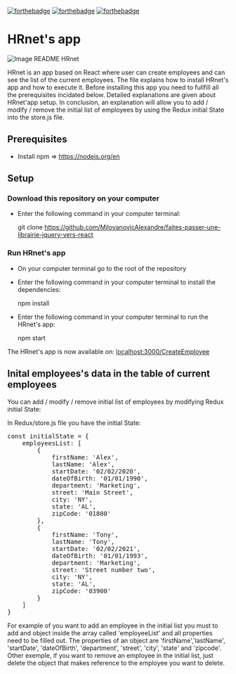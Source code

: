 [![forthebadge](https://forthebadge.com/images/badges/made-with-javascript.svg)](https://forthebadge.com)
[![forthebadge](https://forthebadge.com/images/badges/uses-css.svg)](https://forthebadge.com)
[![forthebadge](https://forthebadge.com/images/badges/uses-html.svg)](https://forthebadge.com)

# HRnet's app

<img onerror="this.onerror=null; this.src='Image_README_HRnet.png';" src='src/Assets/Image_README_HRnet.png' alt='Image README HRnet' title='image_README_HRnet'/>

HRnet is an app based on React where user can create employees and can see the list of the current employees.
The file explains how to install HRnet's app and how to execute it.
Before installing this app you need to fullfill all the prerequisites incidated below.
Detailed explanations are given about HRnet'app setup.
In conclusion, an explanation will allow you to add / modify / remove the initial list of employees by using
the Redux initial State into the store.js file. 

## Prerequisites

- Install npm => <a href='https://nodejs.org/en'>https://nodejs.org/en</a>

## Setup

### Download this repository on your computer

- Enter the following command in your computer terminal:

    git clone <a href='https://github.com/MilovanovicAlexandre/faites-passer-une-librairie-jquery-vers-react'>https://github.com/MilovanovicAlexandre/faites-passer-une-librairie-jquery-vers-react</a>

### Run HRnet's app

- On your computer terminal go to the root of the repository

- Enter the following command in your computer terminal to install the dependencies:

    npm install

- Enter the following command in your computer terminal to run the HRnet's app:

    npm start

The HRnet's app is now available on: <a href='localhost:3000/CreateEmployee'>localhost:3000/CreateEmployee</a>

## Inital employees's data in the table of current employees

You can add / modify / remove initial list of employees by modifying Redux initial State:

In Redux/store.js file you have the initial State:

<pre>
const initialState = {
    employeesList: [
        {
            firstName: 'Alex',
            lastName: 'Alex',
            startDate: '02/02/2020',
            dateOfBirth: '01/01/1990',
            department: 'Marketing',
            street: 'Main Street',
            city: 'NY',
            state: 'AL',
            zipCode: '01800'
        },
        {      
            firstName: 'Tony',
            lastName: 'Tony',
            startDate: '02/02/2021',
            dateOfBirth: '01/01/1993',
            department: 'Marketing',
            street: 'Street number two',
            city: 'NY',
            state: 'AL',
            zipCode: '03900'
        }
    ]
}
</pre>

For example of you want to add an employee in the initial list you must to add and object inside the array called 'employeeList' and all properties need to be filled out. The properties of an object are 'firstName','lastName',
 'startDate', 'dateOfBirth', 'department', 'street', 'city', 'state' and 'zipcode'.
Other exemple, if you want to remove an employee in the initial list, just delete the object that makes reference to the
employee you want to delete.
